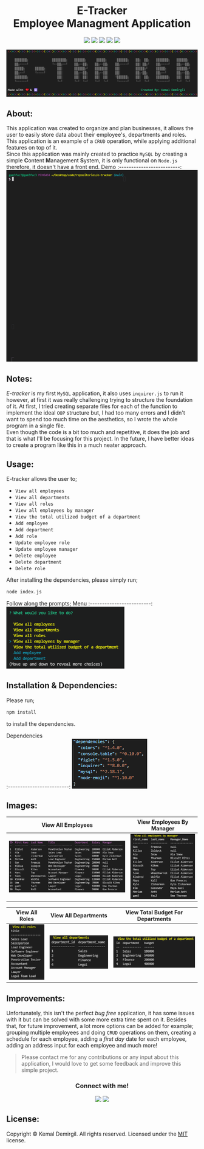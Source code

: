 <h1 align = "center"> E-Tracker <br> Employee Managment Application </h1>
<p align = "center">
  <img src="https://img.shields.io/npm/v/npm?color=red&logo=npm"/>
  <img src="https://img.shields.io/node/v/jest"/>
  <img src="https://img.shields.io/github/license/kemaldemirgil/e-tracker?color=cyan&label=License&logo=github&logoColor=cyan"/>
  <img src="https://img.shields.io/github/issues/kemaldemirgil/e-tracker?color=yellow&label=Issues&logo=github&logoColor=yellow">
  <img src="https://img.shields.io/github/last-commit/kemaldemirgil/e-tracker?color=orange&label=Last%20Commit&logo=git&logoColor=orange">
</p>

<p align = "center" ><img src="/images/start-eTracker.PNG"/></p>

## About:
This application was created to organize and plan businesses, it allows the user to easily store data about their employee's, departments and roles. This application is an example of a `CRUD` operation, while applying additional features on top of it.\
Since this application was mainly created to practice `MySQL` by creating a simple **C**ontent **M**anagement **S**ystem, it is only functional on `Node.js` therefore, it doesn't have a front end.
Demo
:-------------------------:
![](/images/demo.gif)

## Notes:
*E-tracker* is my first `MySQL` application, it also uses `inquirer.js` to run it however, at first it was really challenging trying to structure the foundation of it. At first, I tried creating separate files for each of the function to implement the ideal `OOP` structure but, I had too many errors and I didn't want to spend too much time on the aesthetics, so I wrote the whole program in a single file.\
Even though the code is a bit too much and repetitive, it does the job and that is what I'll be focusing for this project. In the future, I have better ideas to create a program like this in a much neater approach.

## Usage:
E-tracker allows the user to;
- `View all employees`
- `View all departments`
- `View all roles`
- `View all employees by manager`
- `View the total utilized budget of a department`
- `Add employee`
- `Add department`
- `Add role`
- `Update employee role`
- `Update employee manager`
- `Delete employee`
- `Delete department`
- `Delete role`

After installing the dependencies, please simply run;
```bash
node index.js
```
Follow along the prompts;
Menu
:-------------------------:
![](/images/menu.gif)

## Installation & Dependencies:
Please run;
```bash
npm install
```
to install the dependencies.

Dependencies    
:-------------------------:
![](/images/dependencies.PNG)

## Images:

View All Employees            |  View Employees By Manager
:-------------------------:|:-------------------------:
![](/images/employees.PNG)  |  ![](/images/manager.PNG)


View All Roles             |  View All Departments     |  View Total Budget For Departments          
:-------------------------:|:-------------------------:|:-------------------------:
![](/images/roles.PNG)  |  ![](/images/department.PNG) |  ![](/images/budget.PNG)



## Improvements:
Unfortunately, this isn't the perfect *bug free* application, it has some issues with it but can be solved with some more extra time spent on it. Besides that, for future improvement, a lot more options can be added for example; grouping multiple employees and doing `CRUD` operations on them, creating a schedule for each employee, adding a *first day* date for each employee, adding an address input for each employee and much more!

> Please contact me for any contributions or any input about this application, I would love to get some feedback and improve this simple project.

<h3 align = "center">Connect with me!</h3>
<p align="center">
  <a href="https://www.linkedin.com/in/kemaldemirgil/" target="_blank"><img src="https://img.shields.io/badge/LinkedIn-0077B5?style=plastic&logo=linkedin&logoColor=white"/></a>
  <a href="mailto: kemal.demirgil@hotmail.com" target="_blank"><img src="https://img.shields.io/badge/Gmail-D14836?style=plastic&logo=gmail&logoColor=white"/></a>
</p>

## License:
Copyright © Kemal Demirgil. All rights reserved.
Licensed under the [MIT](https://github.com/kemaldemirgil/e-tracker/blob/main/LICENSE) license.
